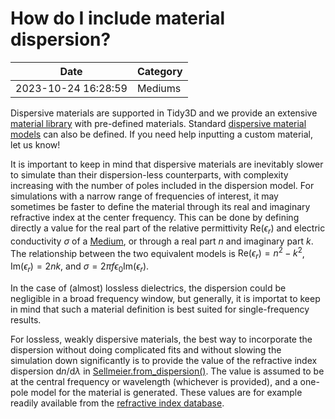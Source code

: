 # How do I include material dispersion?

| Date       | Category    |
|------------|-------------|
| 2023-10-24 16:28:59 | Mediums |


Dispersive materials are supported in Tidy3D and we provide an extensive [material library](https://docs.flexcompute.com/projects/tidy3d/en/latest/api.html#material-library) with pre-defined materials. Standard [dispersive material models](https://docs.flexcompute.com/projects/tidy3d/en/latest/api.html#dispersive-mediums) can also be defined. If you need help inputting a custom material, let us know!

It is important to keep in mind that dispersive materials are inevitably slower to simulate than their dispersion-less counterparts, with complexity increasing with the number of poles included in the dispersion model. For simulations with a narrow range of frequencies of interest, it may sometimes be faster to define the material through its real and imaginary refractive index at the center frequency. This can be done by defining directly a value for the real part of the relative permittivity $\mathrm{Re}(\epsilon_r)$ and electric conductivity $\sigma$ of a [Medium](https://docs.flexcompute.com/projects/tidy3d/en/latest/_autosummary/tidy3d.Medium.html#tidy3d.Medium), or through a real part $n$ and imaginary part $k$. The relationship between the two equivalent models is $\mathrm{Re}(\epsilon_r) = n^2 - k^2$, $\mathrm{Im}(\epsilon_r) = 2nk$, and $\sigma = 2 \pi f \epsilon_0 \mathrm{Im}(\epsilon_r)$.

In the case of (almost) lossless dielectrics, the dispersion could be negligible in a broad frequency window, but generally, it is importat to keep in mind that such a material definition is best suited for single-frequency results.

For lossless, weakly dispersive materials, the best way to incorporate the dispersion without doing complicated fits and without slowing the simulation down significantly is to provide the value of the refractive index dispersion $\mathrm{d}n/\mathrm{d}\lambda$ in [Sellmeier.from\_dispersion()](https://docs.flexcompute.com/projects/tidy3d/en/latest/_autosummary/tidy3d.Sellmeier.html#tidy3d.Sellmeier.from_dispersion). The value is assumed to be at the central frequency or wavelength (whichever is provided), and a one-pole model for the material is generated. These values are for example readily available from the [refractive index database](https://refractiveindex.info/).
